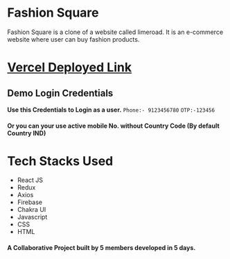 <h1>Fashion Square</h1>
Fashion Square is a clone of a website called limeroad. It is an e-commerce website where user can buy fashion products. 

# [Vercel Deployed Link](https://fashi0n-square.netlify.app/)

## Demo Login Credentials
**Use this Credentials to Login as a user.**
 `Phone:- 9123456780`
 `OTP:-123456`
 <h4> Or you can your use active mobile No. without Country Code (By default Country IND) <h4>
 
# Tech Stacks Used
- React JS
- Redux
- Axios
- Firebase
- Chakra UI
- Javascript
- CSS
- HTML

<h4>A Collaborative Project built by 5 members developed in 5 days. </h4>
